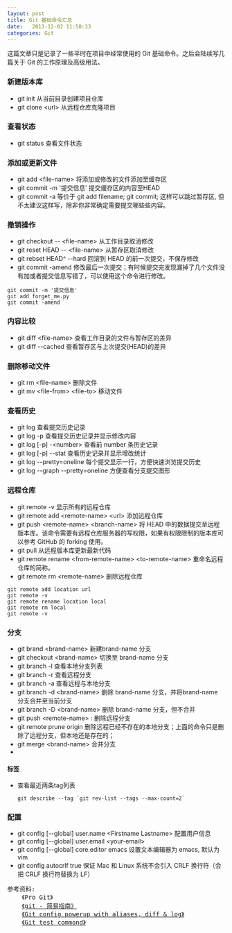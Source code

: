 ```yaml
---
layout: post
title: Git 基础命令汇总
date:   2013-12-02 11:50:33
categories: Git
---
```


这篇文章只是记录了一些平时在项目中经常使用的 Git 基础命令。之后会陆续写几篇关于 Git 的工作原理及高级用法。

### 新建版本库
* git init    从当前目录创建项目仓库
* git clone \<url> 从远程仓库克隆项目

### 查看状态
* git status  查看文件状态

### 添加或更新文件
* git add \<file-name> 将添加或修改的文件添加至缓存区
* git commit -m '提交信息' 提交缓存区的内容至HEAD
* git commit -a 等价于 git add filename; git commit; 这样可以跳过暂存区, 但不太建议这样写，除非你非常确定需要提交哪些些内容。

### 撤销操作
* git checkout -- \<file-name> 从工作目录取消修改
* git reset HEAD -- \<file-name> 从暂存区取消修改
* git rebset HEAD^ --hard 回滚到 HEAD 的前一次提交，不保存修改
* git commit -amend 修改最后一次提交；有时候提交完发现漏掉了几个文件没有加或者提交信息写错了，可以使用这个命令进行修改。

```
git commit -m '提交信息'
git add forget_me.py
git commit -amend
```

### 内容比较
* git diff \<file-name> 查看工作目录的文件与暂存区的差异
* git diff --cached 查看暂存区与上次提交(HEAD)的差异

### 删除移动文件
* git rm \<file-name> 删除文件
* git mv \<file-from> \<file-to> 移动文件

### 查看历史
* git log 查看提交历史记录
* git log -p 查看提交历史记录并显示修改内容
* git log [-p] -\<number> 查看前 number 条历史记录
* git log [-p] --stat 查看历史记录并显示增改统计
* git log --pretty=oneline  每个提交显示一行，方便快速浏览提交历史
* git log --graph --pretty=oneline 方便查看分支提交图形

### 远程仓库
* git remote -v 显示所有的远程仓库
* git remote add \<remote-name> \<url> 添加远程仓库
* git push \<remote-name> \<branch-name> 将 HEAD 中的数据提交至远程版本库。该命令需要有远程仓库服务器的写权限，如果有权限限制的版本库可以参考 GitHub 的 forking 使用。
* git pull 从远程版本库更新最新代码
* git remote rename \<from-remote-name> \<to-remote-name> 重命名远程仓库的简称。
* git remote rm \<remote-name> 删除远程仓库

```
git remote add location url
git remote -v
git remote rename location local
git remote rm local
git remote -v
```

### 分支
* git brand \<brand-name> 新建brand-name 分支
* git checkout \<brand-name> 切换至 brand-name 分支
* git branch -l 查看本地分支列表
* git branch -r 查看远程分支
* git branch -a 查看远程与本地分支
* git branch -d \<brand-name> 删除 brand-name 分支，并将brand-name 分支合并至当前分支
* git branch -D \<brand-name> 删除 brand-name 分支，但不合并
* git push \<remote-name> \:<branch-name> 删除远程分支
* git remote prune origin  删除远程已经不存在的本地分支；上面的命令只是删除了远程分支，但本地还是存在的；
* git merge \<brand-name> 合并分支
* 

#### 标签
* 查看最近两条tag列表
    ```
    git describe --tag `git rev-list --tags --max-count=2` 
    ```

### 配置
* git config [--global] user.name \<Firstname Lastname> 配置用户信息
* git config [--global] user.email \<your-email>
* git config [--global] core.editor emacs 设置文本编辑器为 emacs, 默认为 vim
* git config autocrlf true  保证 Mac 和 Linux 系统不会引入 CRLF 换行符（会把 CRLF 换行符替换为 LF）

<pre class="reference">
参考资料:
    《Pro Git》
    <a href="http://rogerdudler.github.io/git-guide/index.zh.html" target="_blank">《git - 简易指南》</a>
    <a href="http://oli.jp/2012/git-powerup/" target="_blank">《Git config powerup with aliases, diff & log》</a>
    <a href="https://github.com/fengzimaster/systemConfig/blob/master/gitTest.md" target="_blank">《Git test commond》</a>
</pre>
